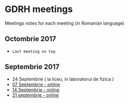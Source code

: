 
# GDRH meetings

Meetings notes for each meeting (in Romanian language)

## Octombrie 2017

* `Last meeting on top` 

## Septembrie 2017

* 24 Septembrie ( la liceu, in laboratorul de fizica )
* [07 Septembrie - online](./meetings/2017-09/meeting-2017-09-07.md)
* [14 Septembrie - online](./meetings/2017-09/meeting-2017-09-14.md)
* [21 septembrie - online](./meetings/2017-09/meeting-2017-09-21.md)
